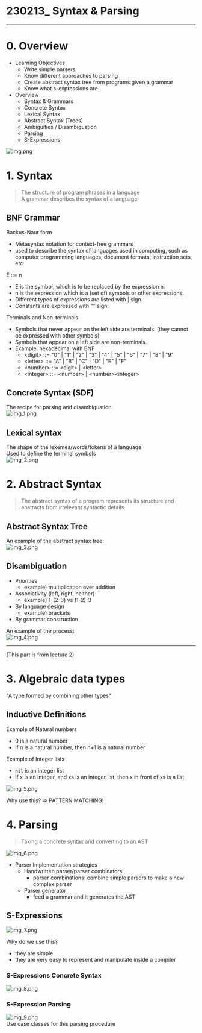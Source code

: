 # 230213_ Syntax & Parsing

---

# 0. Overview
- Learning Objectives
  - Write simple parsers
  - Know different approaches to parsing
  - Create abstract syntax tree from programs given a grammar
  - Know what s-expressions are
- Overview
  - Syntax & Grammars
  - Concrete Syntax
  - Lexical Syntax
  - Abstract Syntax (Trees)
  - Ambiguities / Disambiguation
  - Parsing
  - S-Expressions

![img.png](img.png)

# 1. Syntax
> The structure of program phrases in a language<br>
> A grammar describes the syntax of a language

## BNF Grammar
Backus-Naur form
- Metasyntax notation for context-free grammars
- used to describe the syntax of languages used in computing, such as computer programming languages, document formats, instruction sets, etc

E ::= n
- E is the symbol, which is to be replaced by the expression n.
- n is the expression which is a (set of) symbols or other expressions.
- Different types of expressions are listed with | sign.
- Constants are expressed with "" sign.

Terminals and Non-terminals
- Symbols that never appear on the left side are terminals. (they cannot be expressed with other symbols)
- Symbols that appear on a left side are non-terminals.
- Example: hexadecimal with BNF
  - \<digit> ::= "0" | "1" | "2" | "3" | "4" | "5" | "6" | "7" | "8" | "9"
  - \<letter> ::= "A" | "B" | "C" | "D" | "E" | "F"
  - \<number> ::= \<digit> | \<letter>
  - \<integer> ::= \<number> | \<number>\<integer>


## Concrete Syntax (SDF)
The recipe for parsing and disambiguation<Br>
![img_1.png](img_1.png)

## Lexical syntax
The shape of the lexemes/words/tokens of a language<br>
Used to define the terminal symbols<br>
![img_2.png](img_2.png)

# 2. Abstract Syntax
> The abstract syntax of a program represents its structure and abstracts from irrelevant syntactic details

## Abstract Syntax Tree
An example of the abstract syntax tree:<br>
![img_3.png](img_3.png)

## Disambiguation
- Priorities
  - example) multiplication over addition
- Associativity (left, right, neither)
  - example) 1-(2-3) vs (1-2)-3
- By language design
  - example) brackets
- By grammar construction

An example of the process:<br>
![img_4.png](img_4.png)

--------
(This part is from lecture 2)

# 3. Algebraic data types
"A type formed by combining other types"

## Inductive Definitions
Example of Natural numbers
- 0 is a natural number
- if n is a natural number, then n+1 is a natural number

Example of Integer lists
- `nil` is an integer list
- if x is an integer, and xs is an integer list, then x in front of xs is a list

![img_5.png](img_5.png)

Why use this? => PATTERN MATCHING!


# 4. Parsing
> Taking a concrete syntax and converting to an AST

![img_6.png](img_6.png)

- Parser Implementation strategies
  - Handwritten parser/parser combinators
    - parser combinations: combine simple parsers to make a new complex parser
  - Parser generator
    - feed a grammar and it generates the AST

## S-Expressions
![img_7.png](img_7.png)

Why do we use this?
- they are simple
- they are very easy to represent and manipulate inside a compiler

### S-Expressions Concrete Syntax
![img_8.png](img_8.png)

### S-Expression Parsing
![img_9.png](img_9.png)<br>
Use case classes for this parsing procedure


